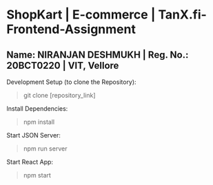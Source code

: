 # ShopKart | E-commerce | TanX.fi-Frontend-Assignment
##
## Name: NIRANJAN DESHMUKH | Reg. No.: 20BCT0220 | VIT, Vellore


Development Setup (to clone the Repository):

> git clone [repository_link]

Install Dependencies:
> npm install

Start JSON Server:
> npm run server

Start React App:
> npm start
